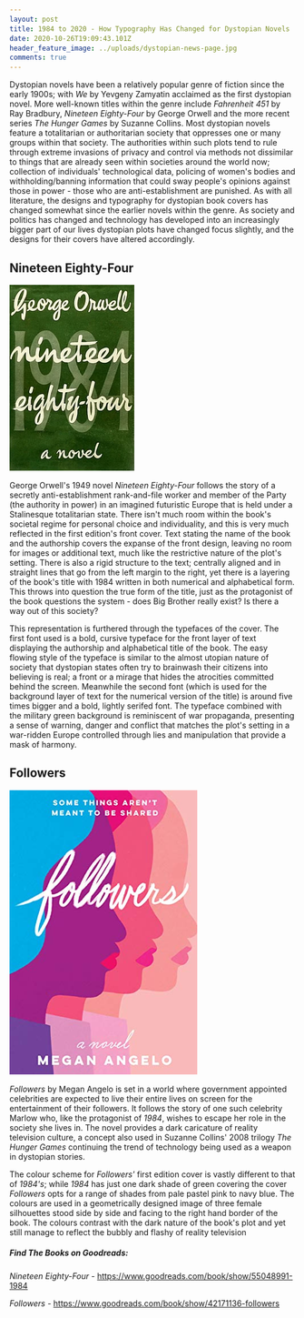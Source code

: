 ```yaml
---
layout: post
title: 1984 to 2020 - How Typography Has Changed for Dystopian Novels
date: 2020-10-26T19:09:43.101Z
header_feature_image: ../uploads/dystopian-news-page.jpg
comments: true
---
```

Dystopian novels have been a relatively popular genre of fiction since the early 1900s; with *We* by Yevgeny Zamyatin acclaimed as the first dystopian novel. More well-known titles within the genre include *Fahrenheit 451* by Ray Bradbury, *Nineteen Eighty-Four* by George Orwell and the more recent series *The Hunger Games* by Suzanne Collins. Most dystopian novels feature a totalitarian or authoritarian society that oppresses one or many groups within that society. The authorities within such plots tend to rule through extreme invasions of privacy and control via methods not dissimilar to things that are already seen within societies around the world now; collection of individuals' technological data, policing of women's bodies and withholding/banning information that could sway people's opinions against those in power - those who are anti-establishment are punished. As with all literature, the designs and typography for dystopian book covers has changed somewhat since the earlier novels within the genre. As society and politics has changed and technology has developed into an increasingly bigger part of our lives dystopian plots have changed focus slightly, and the designs for their covers have altered accordingly.

## Nineteen Eighty-Four

![](../uploads/220px-1984first.webp)

George Orwell's 1949 novel *Nineteen Eighty-Four* follows the story of a secretly anti-establishment rank-and-file worker and member of the Party (the authority in power) in an imagined futuristic Europe that is held under a Stalinesque totalitarian state. There isn't much room within the book's societal regime for personal choice and individuality, and this is very much reflected in the first edition's front cover. Text stating the name of the book and the authorship covers the expanse of the front design, leaving no room for images or additional text, much like the restrictive nature of the plot's setting. There is also a rigid structure to the text; centrally aligned and in straight lines that go from the left margin to the right, yet there is a layering of the book's title with 1984 written in both numerical and alphabetical form. This throws into question the true form of the title, just as the protagonist of the book questions the system - does Big Brother really exist? Is there a way out of this society?

This representation is furthered through the typefaces of the cover. The first font used is a bold, cursive typeface for the front layer of text displaying the authorship and alphabetical title of the book. The easy flowing style of the typeface is similar to the almost utopian nature of society that dystopian states often try to brainwash their citizens into believing is real; a front or a mirage that hides the atrocities committed behind the screen. Meanwhile the second font (which is used for the background layer of text for the numerical version of the title) is around five times bigger and a bold, lightly serifed font. The typeface combined with the military green background is reminiscent of war propaganda, presenting a sense of warning, danger and conflict that matches the plot's setting in a war-ridden Europe controlled through lies and manipulation that provide a mask of harmony.

## Followers

![](../uploads/42171136.jpg)



*Followers* by Megan Angelo is set in a world where government appointed celebrities are expected to live their entire lives on screen for the entertainment of their followers. It follows the story of one such celebrity Marlow who, like the protagonist of *1984*, wishes to escape her role in the society she lives in. The novel provides a dark caricature of reality television culture, a concept also used in Suzanne Collins' 2008 trilogy *The Hunger Games* continuing the trend of technology being used as a weapon in dystopian stories.

The colour scheme for *Followers'* first edition cover is vastly different to that of *1984's*; while *1984* has just one dark shade of green covering the cover *Followers* opts for a range of shades from pale pastel pink to navy blue. The colours are used in a geometrically designed image of three female silhouettes stood side by side and facing  to the right hand border of the book. The colours contrast with the dark nature of the book's plot and yet still manage to reflect the bubbly and flashy  of reality television

##### Find The Books on Goodreads:

*Nineteen Eighty-Four -* <https://www.goodreads.com/book/show/55048991-1984> 

*Followers -* <https://www.goodreads.com/book/show/42171136-followers>